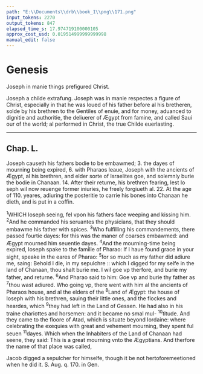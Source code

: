 ```yaml
---
path: "E:\\Documents\\drb\\book_1\\png\\171.png"
input_tokens: 2270
output_tokens: 847
elapsed_time_s: 17.974719100000105
approx_cost_usd: 0.019514999999999998
manual_edit: false
---
```

# Genesis

<aside>Joseph in manie things prefigured Christ.</aside>

Joseph a childe extrafung. Joseph was in manie respectes a figure of Christ, especially in that he was loued of his father before al his bretheren, solde by his brethren to the Gentiles of enuie, and for money, aduanced to dignitie and authoritie, the deliuerer of Ægypt from famine, and called Saui our of the world; al performed in Christ, the true Childe euerlasting.

<hr>

## Chap. L.

Joseph causeth his fathers bodie to be embawmed; 3. the dayes of mourning being expired, 6. with Pharaos leaue, Joseph with the ancients of Ægypt, al his brethren, and elder sorte of Israelites goe, and solemnly burie the bodie in Chanaan. 14. After their returne, his brethren fearing, lest Io seph wil now reuenge former iniuries, he freely forgiueth al. 22. At the age of 110. yeares, adiuring the posteritie to carrie his bones into Chanaan he dieth, and is put in a coffin.

<sup>1</sup>WHICH Ioseph seeing, fel vpon his fathers face weeping and kissing him. <sup>2</sup>And he commanded his seruantes the physicians, that they should embawme his father with spices. <sup>3</sup>Who fulfilling his commandements, there passed fourtie dayes: for this was the maner of coarses embawmed: and Ægypt mourned him seuentie dayes. <sup>4</sup>And the mourning-time being expired, Ioseph spake to the familie of Pharao: If I haue found grace in your sight, speake in the eares of Pharao: <sup>5</sup>for so much as my father did adiure me, saing: Behold I die, in my sepulchre :: which I digged for my selfe in the land of Chanaan, thou shalt burie me. I wil goe vp therfore, and burie my father, and returne. <sup>6</sup>And Pharao said to him: Goe vp and burie thy father as <sup>7</sup>thou wast adiured. Who going vp, there went with him al the ancients of Pharaos house, and al the elders of the <sup>8</sup>Land of Ægypt: the house of Ioseph with his brethren, sauing their little ones, and the flockes and heardes, which <sup>9</sup>they had left in the Land of Gessen. He had also in his traine chariottes and horsemen: and it became no smal mul- <sup>10</sup>titude. And they came to the floore of Atad, which is situate beyond Iordaine: where celebrating the exequies with great and vehement mourning, they spent ful seuen <sup>11</sup>dayes. Which when the Inhabiters of the Land of Chanaan had seene, they said: This is a great mourning vnto the Ægyptians. And therfore the name of that place was called,

<aside>Jacob digged a sepulcher for himselfe, though it be not hertoforemeetioned when he did it. S. Aug. q. 170. in Gen.</aside>

[^1]: The